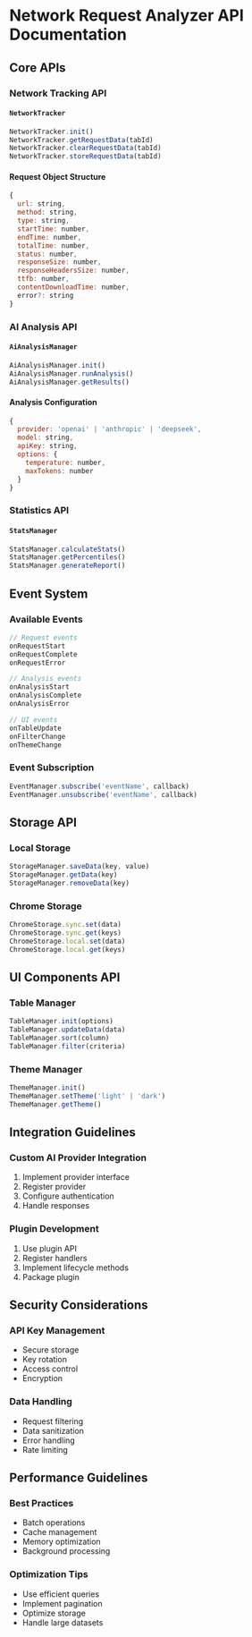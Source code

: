 # Network Request Analyzer API Documentation

## Core APIs

### Network Tracking API

#### `NetworkTracker`
```javascript
NetworkTracker.init()
NetworkTracker.getRequestData(tabId)
NetworkTracker.clearRequestData(tabId)
NetworkTracker.storeRequestData(tabId)
```

#### Request Object Structure
```javascript
{
  url: string,
  method: string,
  type: string,
  startTime: number,
  endTime: number,
  totalTime: number,
  status: number,
  responseSize: number,
  responseHeadersSize: number,
  ttfb: number,
  contentDownloadTime: number,
  error?: string
}
```

### AI Analysis API

#### `AiAnalysisManager`
```javascript
AiAnalysisManager.init()
AiAnalysisManager.runAnalysis()
AiAnalysisManager.getResults()
```

#### Analysis Configuration
```javascript
{
  provider: 'openai' | 'anthropic' | 'deepseek',
  model: string,
  apiKey: string,
  options: {
    temperature: number,
    maxTokens: number
  }
}
```

### Statistics API

#### `StatsManager`
```javascript
StatsManager.calculateStats()
StatsManager.getPercentiles()
StatsManager.generateReport()
```

## Event System

### Available Events
```javascript
// Request events
onRequestStart
onRequestComplete
onRequestError

// Analysis events
onAnalysisStart
onAnalysisComplete
onAnalysisError

// UI events
onTableUpdate
onFilterChange
onThemeChange
```

### Event Subscription
```javascript
EventManager.subscribe('eventName', callback)
EventManager.unsubscribe('eventName', callback)
```

## Storage API

### Local Storage
```javascript
StorageManager.saveData(key, value)
StorageManager.getData(key)
StorageManager.removeData(key)
```

### Chrome Storage
```javascript
ChromeStorage.sync.set(data)
ChromeStorage.sync.get(keys)
ChromeStorage.local.set(data)
ChromeStorage.local.get(keys)
```

## UI Components API

### Table Manager
```javascript
TableManager.init(options)
TableManager.updateData(data)
TableManager.sort(column)
TableManager.filter(criteria)
```

### Theme Manager
```javascript
ThemeManager.init()
ThemeManager.setTheme('light' | 'dark')
ThemeManager.getTheme()
```

## Integration Guidelines

### Custom AI Provider Integration
1. Implement provider interface
2. Register provider
3. Configure authentication
4. Handle responses

### Plugin Development
1. Use plugin API
2. Register handlers
3. Implement lifecycle methods
4. Package plugin

## Security Considerations

### API Key Management
- Secure storage
- Key rotation
- Access control
- Encryption

### Data Handling
- Request filtering
- Data sanitization
- Error handling
- Rate limiting

## Performance Guidelines

### Best Practices
- Batch operations
- Cache management
- Memory optimization
- Background processing

### Optimization Tips
- Use efficient queries
- Implement pagination
- Optimize storage
- Handle large datasets